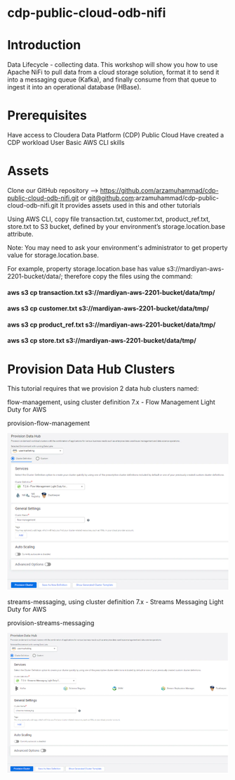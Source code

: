 # cdp-public-cloud-odb-nifi

# Introduction
 
Data Lifecycle - collecting data. This workshop will show you how to use Apache NiFi to pull data from a cloud storage solution, format it to send it into a messaging queue (Kafka), and finally consume from that queue to ingest it into an operational database (HBase).

# Prerequisites
 
Have access to Cloudera Data Platform (CDP) Public Cloud
Have created a CDP workload User
Basic AWS CLI skills
 
# Assets

Clone our GitHub repository --> https://github.com/arzamuhammad/cdp-public-cloud-odb-nifi.git or git@github.com:arzamuhammad/cdp-public-cloud-odb-nifi.git
It provides assets used in this and other tutorials


Using AWS CLI, copy file transaction.txt, customer.txt, product_ref.txt, store.txt to S3 bucket, defined by your environment’s storage.location.base attribute.

Note: You may need to ask your environment's administrator to get property value for storage.location.base.

 
For example, property storage.location.base has value s3://mardiyan-aws-2201-bucket/data/; therefore copy the files using the command:

#### aws s3 cp transaction.txt s3://mardiyan-aws-2201-bucket/data/tmp/
#### aws s3 cp customer.txt s3://mardiyan-aws-2201-bucket/data/tmp/
#### aws s3 cp product_ref.txt s3://mardiyan-aws-2201-bucket/data/tmp/
#### aws s3 cp store.txt s3://mardiyan-aws-2201-bucket/data/tmp/


# Provision Data Hub Clusters
 
This tutorial requires that we provision 2 data hub clusters named:

flow-management, using cluster definition 7.x - Flow Management Light Duty for AWS

provision-flow-management
 
 ![alt text](https://github.com/arzamuhammad/cdp-public-cloud-odb-nifi/blob/main/images/datahub_cfm.png)

streams-messaging, using cluster definition 7.x - Streams Messaging Light Duty for AWS

provision-streams-messaging

![alt text](https://github.com/arzamuhammad/cdp-public-cloud-odb-nifi/blob/main/images/datahub_sm.png)
